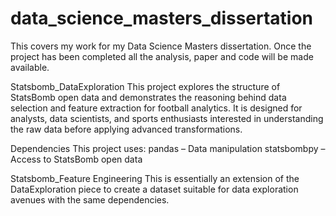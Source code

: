 # data_science_masters_dissertation
This covers my work for my Data Science Masters dissertation. Once the project has been completed all the analysis, paper and code will be made available.

Statsbomb_DataExploration
This project explores the structure of StatsBomb open data and demonstrates the reasoning behind data selection and feature extraction for football analytics.
It is designed for analysts, data scientists, and sports enthusiasts interested in understanding the raw data before applying advanced transformations.

Dependencies
This project uses:
  pandas – Data manipulation
  statsbombpy – Access to StatsBomb open data

Statsbomb_Feature Engineering
This is essentially an extension of the DataExploration piece to create a dataset suitable for data exploration avenues with the same dependencies.
